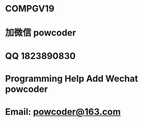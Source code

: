 # COMPGV19
# 加微信 powcoder

# QQ 1823890830

# Programming Help Add Wechat powcoder

# Email: powcoder@163.com

